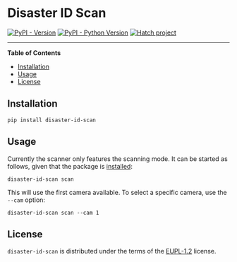 # Disaster ID Scan

[![PyPI - Version](https://img.shields.io/pypi/v/disaster-id-scan.svg)](https://pypi.org/project/disaster-id-scan)
[![PyPI - Python Version](https://img.shields.io/pypi/pyversions/disaster-id-scan.svg)](https://pypi.org/project/disaster-id-scan)
[![Hatch project](https://img.shields.io/badge/%F0%9F%A5%9A-Hatch-4051b5.svg)](https://github.com/pypa/hatch)

-----

**Table of Contents**

- [Installation](#installation)
- [Usage](#usage)
- [License](#license)

## Installation

```console
pip install disaster-id-scan
```

## Usage

Currently the scanner only features the scanning mode. It can be started as follows, given that the package is [installed](#installation):


```console
disaster-id-scan scan
```

This will use the first camera available. To select a specific camera, use the `--cam` option:

```console
disaster-id-scan scan --cam 1
```

## License

`disaster-id-scan` is distributed under the terms of the [EUPL-1.2](https://spdx.org/licenses/EUPL-1.2.html) license.
